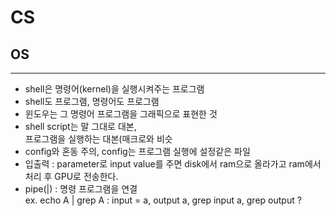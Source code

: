 # CS
## OS
---
- shell은 명령어(kernel)을 실행시켜주는 프로그램<br>
- shell도 프로그램, 명령어도 프로그램<br>
- 윈도우는 그 명령어 프로그램을 그래픽으로 표현한 것<br>
- shell script는 말 그대로 대본,<br>
프로그램을 실행하는 대본(매크로와 비슷<br>
- config와 혼동 주의, config는 프로그램 실행에 설정같은 파일
- 입출력 : parameter로 input value를 주면 disk에서 ram으로 올라가고 ram에서 처리 후 GPU로 전송한다.
- pipe(|) : 명령 프로그램을 연결<br>
ex.  echo A | grep A : input = a, output a, grep input a, grep output ?
